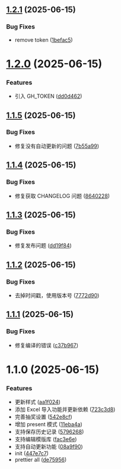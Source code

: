 

## [1.2.1](https://github.com/Acring/teacher-tools-electron/compare/v1.2.0...v1.2.1) (2025-06-15)


### Bug Fixes

* remove token ([1befac5](https://github.com/Acring/teacher-tools-electron/commit/1befac5d40ac0e907bb6ad84deeb8501631f9e03))

# [1.2.0](https://github.com/Acring/teacher-tools-electron/compare/v1.1.5...v1.2.0) (2025-06-15)


### Features

* 引入 GH_TOKEN ([dd0d462](https://github.com/Acring/teacher-tools-electron/commit/dd0d462c6264d688f9d44b78b83c8725af1796e3))

## [1.1.5](https://github.com/Acring/teacher-tools-electron/compare/v1.1.4...v1.1.5) (2025-06-15)


### Bug Fixes

* 修复没有自动更新的问题 ([7b55a99](https://github.com/Acring/teacher-tools-electron/commit/7b55a997fc4c648ae9ef9d5d67acd57491d1dac0))

## [1.1.4](https://github.com/Acring/teacher-tools-electron/compare/v1.1.3...v1.1.4) (2025-06-15)


### Bug Fixes

* 修复获取 CHANGELOG 问题 ([8640228](https://github.com/Acring/teacher-tools-electron/commit/864022842a958913b24880d9f3dd7790cb40e669))

## [1.1.3](https://github.com/Acring/teacher-tools-electron/compare/v1.1.2...v1.1.3) (2025-06-15)


### Bug Fixes

* 修复发布问题 ([dd19f84](https://github.com/Acring/teacher-tools-electron/commit/dd19f84b5b1ed783a625b670abcd18bb64c8e3eb))

## [1.1.2](https://github.com/Acring/teacher-tools-electron/compare/v1.1.1...v1.1.2) (2025-06-15)


### Bug Fixes

* 去掉时间戳，使用版本号 ([7772d90](https://github.com/Acring/teacher-tools-electron/commit/7772d90a7d117191273d145910ff495184576e36))

## [1.1.1](https://github.com/Acring/teacher-tools-electron/compare/v1.1.0...v1.1.1) (2025-06-15)


### Bug Fixes

* 修复编译的错误 ([c37b967](https://github.com/Acring/teacher-tools-electron/commit/c37b9677bdbf562889568059ff6f135c66876194))

# 1.1.0 (2025-06-15)


### Features

* 更新样式 ([aa1f024](https://github.com/Acring/teacher-tools-electron/commit/aa1f0245473ffac3467a210bc998e5d982d90146))
* 添加 Excel 导入功能并更新依赖 ([723c3d8](https://github.com/Acring/teacher-tools-electron/commit/723c3d87318f9a4882d17bc417965e587976a5aa))
* 完善抽奖设置 ([542e8cf](https://github.com/Acring/teacher-tools-electron/commit/542e8cfd5f0e1cc6ddb3c6d0e7b9c6c5e23e016c))
* 增加 present 模式 ([11eba4a](https://github.com/Acring/teacher-tools-electron/commit/11eba4ac96a40c699c3281d05ce946329e33ca86))
* 支持保存历史记录 ([5796268](https://github.com/Acring/teacher-tools-electron/commit/57962680c2171bfcb9fb16aac690a0bbfe9c5a1d))
* 支持编辑模版库 ([fac3e6e](https://github.com/Acring/teacher-tools-electron/commit/fac3e6e4870b03847c2bdfc2a72b351abe84131d))
* 支持自动更新功能 ([08a9f90](https://github.com/Acring/teacher-tools-electron/commit/08a9f906ec8d40ad8bd779bba958dbb3bd133bde))
* init ([447e7c7](https://github.com/Acring/teacher-tools-electron/commit/447e7c7b9e118060e96da029eb6004e8e9400e86))
* prettier all ([de75956](https://github.com/Acring/teacher-tools-electron/commit/de75956a69a42c17f35bf691604b2844b576843c))

